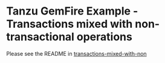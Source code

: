 <!--
  ~ Copyright 2023-2024 Broadcom. All rights reserved.
  ~ SPDX-License-Identifier: Apache-2.0
  -->

# Tanzu GemFire Example - Transactions mixed with non-transactional operations

Please see the README in [transactions-mixed-with-non](transactions-mixed-with-non)
